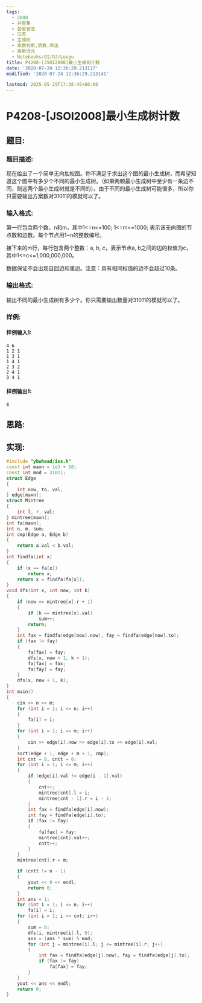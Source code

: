 ```yaml
---
tags: 
  - 2008
  - 并查集
  - 各省省选
  - 江苏
  - 生成树
  - 素数判断,质数,筛法
  - 高斯消元
  - Notebooks/OI/OJ/Luogu
title: P4208-[JSOI2008]最小生成树计数
date: '2020-07-24 12:36:29.213117'
modified: '2020-07-24 12:36:29.213141'

lastmod: 2025-05-29T17:38:45+08:00
---
```

# P4208-[JSOI2008]最小生成树计数
## 题目:
### 题目描述:
现在给出了一个简单无向加权图。你不满足于求出这个图的最小生成树，而希望知道这个图中有多少个不同的最小生成树。（如果两颗最小生成树中至少有一条边不同，则这两个最小生成树就是不同的）。由于不同的最小生成树可能很多，所以你只需要输出方案数对31011的模就可以了。


### 输入格式:
第一行包含两个数，n和m，其中1<=n<=100; 1<=m<=1000; 表示该无向图的节点数和边数。每个节点用1~n的整数编号。

接下来的m行，每行包含两个整数：a, b, c，表示节点a, b之间的边的权值为c，其中1<=c<=1,000,000,000。

数据保证不会出现自回边和重边。注意：具有相同权值的边不会超过10条。
### 输出格式:
输出不同的最小生成树有多少个。你只需要输出数量对31011的模就可以了。
### 样例:
#### 样例输入1:
```
4 6
1 2 1
1 3 1
1 4 1
2 3 2
2 4 1
3 4 1
```
#### 样例输出1:
```
8

```
## 思路:

## 实现:
```cpp
#include "ybwhead/ios.h"
const int maxn = 1e3 + 10;
const int mod = 31011;
struct Edge
{
    int now, to, val;
} edge[maxn];
struct Mintree
{
    int l, r, val;
} mintree[maxn];
int fa[maxn];
int n, m, sum;
int cmp(Edge a, Edge b)
{
    return a.val < b.val;
}
int findfa(int x)
{
    if (x == fa[x])
        return x;
    return x = findfa(fa[x]);
}
void dfs(int x, int now, int k)
{
    if (now == mintree[x].r + 1)
    {
        if (k == mintree[x].val)
            sum++;
        return;
    }
    int fax = findfa(edge[now].now), fay = findfa(edge[now].to);
    if (fax != fay)
    {
        fa[fax] = fay;
        dfs(x, now + 1, k + 1);
        fa[fax] = fax;
        fa[fay] = fay;
    }
    dfs(x, now + 1, k);
}
int main()
{
    cin >> n >> m;
    for (int i = 1; i <= n; i++)
    {
        fa[i] = i;
    }
    for (int i = 1; i <= m; i++)
    {
        cin >> edge[i].now >> edge[i].to >> edge[i].val;
    }
    sort(edge + 1, edge + m + 1, cmp);
    int cnt = 0, cntt = 0;
    for (int i = 1; i <= m; i++)
    {
        if (edge[i].val != edge[i - 1].val)
        {
            cnt++;
            mintree[cnt].l = i;
            mintree[cnt - 1].r = i - 1;
        }
        int fax = findfa(edge[i].now);
        int fay = findfa(edge[i].to);
        if (fax != fay)
        {
            fa[fax] = fay;
            mintree[cnt].val++;
            cntt++;
        }
    }
    mintree[cnt].r = m;

    if (cntt != n - 1)
    {
        yout << 0 << endl;
        return 0;
    }
    int ans = 1;
    for (int i = 1; i <= n; i++)
        fa[i] = i;
    for (int i = 1; i <= cnt; i++)
    {
        sum = 0;
        dfs(i, mintree[i].l, 0);
        ans = (ans * sum) % mod;
        for (int j = mintree[i].l; j <= mintree[i].r; j++)
        {
            int fax = findfa(edge[j].now), fay = findfa(edge[j].to);
            if (fax != fay)
                fa[fax] = fay;
        }
    }
    yout << ans << endl;
    return 0;
}
```
